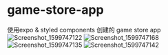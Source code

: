 # game-store-app
使用expo & styled components 创建的 game store app
![Screenshot_1599747122](https://user-images.githubusercontent.com/58740404/92746752-1e874380-f3b6-11ea-83db-ea46aecbb680.png) ![Screenshot_1599747168](https://user-images.githubusercontent.com/58740404/92746834-31017d00-f3b6-11ea-802d-6f3aa6969227.png)
![Screenshot_1599747135](https://user-images.githubusercontent.com/58740404/92746775-23e48e00-f3b6-11ea-93a7-d85f75d3baeb.png) ![Screenshot_1599747142](https://user-images.githubusercontent.com/58740404/92746805-2a730580-f3b6-11ea-9536-0bbadd3cdc3e.png)
